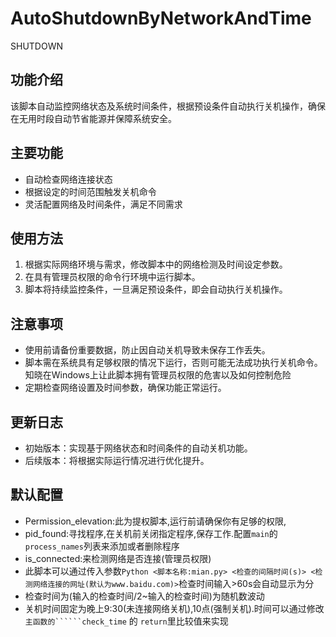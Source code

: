 # AutoShutdownByNetworkAndTime
SHUTDOWN
## 功能介绍
该脚本自动监控网络状态及系统时间条件，根据预设条件自动执行关机操作，确保在无用时段自动节省能源并保障系统安全。

## 主要功能
- 自动检查网络连接状态
- 根据设定的时间范围触发关机命令
- 灵活配置网络及时间条件，满足不同需求

## 使用方法
1. 根据实际网络环境与需求，修改脚本中的网络检测及时间设定参数。
2. 在具有管理员权限的命令行环境中运行脚本。
3. 脚本将持续监控条件，一旦满足预设条件，即会自动执行关机操作。

## 注意事项
- 使用前请备份重要数据，防止因自动关机导致未保存工作丢失。
- 脚本需在系统具有足够权限的情况下运行，否则可能无法成功执行关机命令。知晓在Windows上让此脚本拥有管理员权限的危害以及如何控制危险
- 定期检查网络设置及时间参数，确保功能正常运行。

## 更新日志
- 初始版本：实现基于网络状态和时间条件的自动关机功能。
- 后续版本：将根据实际运行情况进行优化提升。
## 默认配置
- Permission_elevation:此为提权脚本,运行前请确保你有足够的权限,
- pid_found:寻找程序,在关机前关闭指定程序,保存工作.配置```main```的```process_names```列表来添加或者删除程序
- is_connected:来检测网络是否连接(管理员权限)
- 此脚本可以通过传入参数```Python <脚本名称:mian.py> <检查的间隔时间(s)> <检测网络连接的网址(默认为www.baidu.com)>```检查时间输入>60s会自动显示为分
- 检查时间为(输入的检查时间/2~输入的检查时间)为随机数波动
- 关机时间固定为晚上9:30(未连接网络关机),10点(强制关机).时间可以通过修改```主函数的``````check_time``` 的 ```return```里比较值来实现
